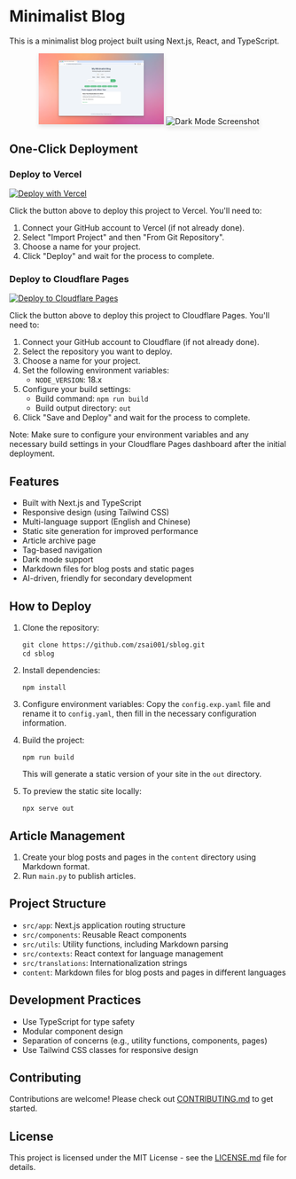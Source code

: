 # Minimalist Blog

This is a minimalist blog project built using Next.js, React, and TypeScript.

<p align="center">
  <img src="images/light.png" width="45%" alt="Light Mode Screenshot" style="box-shadow: 0 4px 8px rgba(0, 0, 0, 0.1);" />
  <img src="images/dark.png" width="45%" alt="Dark Mode Screenshot" style="box-shadow: 0 4px 8px rgba(0, 0, 0, 0.1);" />
</p>

## One-Click Deployment

### Deploy to Vercel

[![Deploy with Vercel](https://vercel.com/button)](https://vercel.com/new/import?s=https%3A%2F%2Fgithub.com%2Fzsai001%2Fsblog)

Click the button above to deploy this project to Vercel. You'll need to:

1. Connect your GitHub account to Vercel (if not already done).
2. Select "Import Project" and then "From Git Repository".
3. Choose a name for your project.
4. Click "Deploy" and wait for the process to complete.

### Deploy to Cloudflare Pages

[![Deploy to Cloudflare Pages](https://img.shields.io/badge/Deploy%20to-Cloudflare%20Pages-orange?style=for-the-badge&logo=cloudflare)](https://dash.cloudflare.com/?to=/:account/workers-and-pages/create/pages)

Click the button above to deploy this project to Cloudflare Pages. You'll need to:

1. Connect your GitHub account to Cloudflare (if not already done).
2. Select the repository you want to deploy.
3. Choose a name for your project.
4. Set the following environment variables:
   - `NODE_VERSION`: 18.x
5. Configure your build settings:
   - Build command: `npm run build`
   - Build output directory: `out`
6. Click "Save and Deploy" and wait for the process to complete.

Note: Make sure to configure your environment variables and any necessary build settings in your Cloudflare Pages dashboard after the initial deployment.

## Features

- Built with Next.js and TypeScript
- Responsive design (using Tailwind CSS)
- Multi-language support (English and Chinese)
- Static site generation for improved performance
- Article archive page
- Tag-based navigation
- Dark mode support
- Markdown files for blog posts and static pages
- AI-driven, friendly for secondary development

## How to Deploy

1. Clone the repository:
   ```
   git clone https://github.com/zsai001/sblog.git
   cd sblog
   ```

2. Install dependencies:
   ```
   npm install
   ```

3. Configure environment variables:
   Copy the `config.exp.yaml` file and rename it to `config.yaml`, then fill in the necessary configuration information.

4. Build the project:
   ```
   npm run build
   ```

   This will generate a static version of your site in the `out` directory.

5. To preview the static site locally:
   ```
   npx serve out
   ```

## Article Management

1. Create your blog posts and pages in the `content` directory using Markdown format.
2. Run `main.py` to publish articles.

## Project Structure

- `src/app`: Next.js application routing structure
- `src/components`: Reusable React components
- `src/utils`: Utility functions, including Markdown parsing
- `src/contexts`: React context for language management
- `src/translations`: Internationalization strings
- `content`: Markdown files for blog posts and pages in different languages

## Development Practices

- Use TypeScript for type safety
- Modular component design
- Separation of concerns (e.g., utility functions, components, pages)
- Use Tailwind CSS classes for responsive design

## Contributing

Contributions are welcome! Please check out [CONTRIBUTING.md](CONTRIBUTING.md) to get started.

## License

This project is licensed under the MIT License - see the [LICENSE.md](LICENSE.md) file for details.